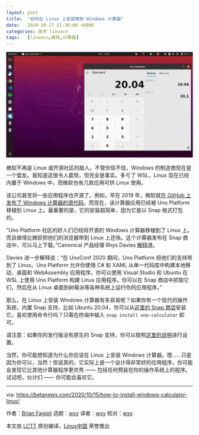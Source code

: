 ```yaml
---
layout: post
title:	"如何在 Linux 上安装微软 Windows 计算器"
date:	2020-10-17 21:36:00 +0800 
categories:	技术 linuxcn 
tags:	[linuxcn,微软,计算器]
---
```



![](/Asserts/Images/album/202010/17/212236jkctltljj0cllxbe.jpg)


微软不再是 Linux 或开源社区的敌人。不管你信不信，Windows 的制造商现在是一个盟友。我知道这很令人震惊，但完全是事实。多亏了 WSL，Linux 现在已经内置于 Windows 中，而微软也有几款应用可供 Linux 使用。


该公司甚至将一些应用程序也开源了。例如，早在 2019 年，微软就[在 GitHub 上发布了 Windows 计算器的源代码](https://betanews.com/2019/03/06/microsoft-windows-calculator-open-source-github/)。而现在，该计算器应用已经被 Uno Platform 移植到 Linux 上。最重要的是，它的安装超简单，因为它是以 Snap 格式打包的。


“Uno Platform 社区的好人们已经将开源的 Windows 计算器移植到了 Linux 上。而且做得比微软把他们的浏览器带到 Linux 上还快。这个计算器发布在 Snap 商店中，可以马上下载。”Canonical 产品经理 Rhys Davies [解释](https://snapcraft.io/blog/the-windows-calculator-on-linux-with-uno-platform)道。


Davies 进一步解释说：“在 UnoConf 2020 期间，Uno Platform 将他们的支持带到了 Linux。Uno Platform 允许你使用 C# 和 XAML 从单一代码库中构建本地移动、桌面和 WebAssembly 应用程序。你可以使用 Visual Studio 和 Ubuntu 在 WSL 上使用 Uno Platform 构建 Linux 应用程序。你可以在 Snap 商店中抓取它们，然后在从 Linux 桌面到树莓派等各种系统上运行你的应用程序。”






那么，在 Linux 上安装 Windows 计算器有多容易呢？如果你有一个现代的操作系统，内置 Snap 支持，比如 Ubuntu 20.04，你可以从[这里的 Snap 商店](https://snapcraft.io/uno-calculator)安装它。喜欢使用命令行吗？只需在终端中输入 `snap install uno-calculator` 即可。


请注意：如果你的发行版没有原生的 Snap 支持，你可以按照[这里的说明](https://snapcraft.io/docs/installing-snapd)进行设置。


当然，你可能想知道为什么你应该在 Linux 上安装 Windows 计算器。嗯……只是因为你可以，当然！但说真的，它实际上是一个设计得非常好的应用程序，你可能会发现它比其他计算器程序更优秀 —— 包括任何预装在你的操作系统上的程序。试试吧，伙计们 —— 你可能会喜欢它。




---


via: <https://betanews.com/2020/10/15/how-to-install-windows-calculator-linux/> 


作者：[Brian Fagioli](https://betanews.com/author/brianfagioli/) 选题：[wxy](https://github.com/wxy) 译者：[wxy](https://github.com/wxy) 校对：[wxy](https://github.com/wxy)


本文由 [LCTT](https://github.com/LCTT/TranslateProject) 原创编译，[Linux中国](/article-12726-1.html) 荣誉推出
